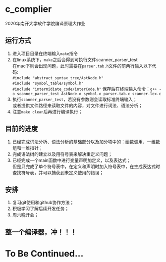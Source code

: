 # c_complier
2020年南开大学软件学院编译原理大作业
## 运行方式
1. 进入项目目录在终端输入`make`指令
2. 在linux系统下，`make`之后会得到可执行文件scanner_parser_test  
在mac下则会出现问题，此时需要在`parser.tab.h`文件的前两行输入以下代码:  
`#include "abstract_syntax_tree/AstNode.h"`  
`#include "symbol_table/symbol.h"`  
`#include "intermidiate_code/interCode.h"`
保存后在终端输入命令：`g++ -o scanner_parser_test AstNode.o symbol.o parser.tab.c scanner.lex.c`  
3. 执行`scanner_parser_test`，若没有参数则会读取标准终端输入；  
或者提供文件路径来读取文件的内容，对文件进行词法、语法分析；
4. 注意`make clean`后再进行编译执行；  
## 目前的进度
1. 已经完成词法分析、语法分析的基础部分以及加分项中的：函数调用、一维数组和一维指针； 
2. 完成语法树的建立以及用符号表来解决重定义问题；
3. 已经完成一个main函数中进行变量声明加定义，以及表达式；  
但是只完成了单个符号表中，在定义和声明时加入符号表中，在生成表达式时查找符号表，并可以捕获到未定义使用的错误；
## 安排
1. 复习git使用和github协作方法；
2. 积极学习了解后续开发任务；
3. 周六晚开会；
##  整一个编译器，冲！！！

# To Be Continued...
